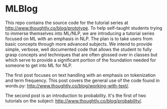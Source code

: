 # MLBlog

This repo contains the source code for the tutorial series at http://www.thoughtly.co/blog/prototype. To help self-taught students trying to immerse themselves into ML/NLP, we are introducing a tutorial series focused on ML with an emphasis in NLP. The plan is to take users from basic concepts through more advanced subjects. We intend to provide simple, verbose, well documented code that allows the student to fully grasp concepts and techniques that are often glossed over in classes but which serve to provide a significant portion of the foundation needed for someone to get into ML for NLP.

The first post focuses on text handling with an emphasis on tokenization and term frequency.  This post covers the general use of the code found in words.py: http://www.thoughtly.co/blog/working-with-text/.

The second post is an introduction to probability.  It's the first of two tutorials on the subject: http://www.thoughtly.co/blog/probability/.

